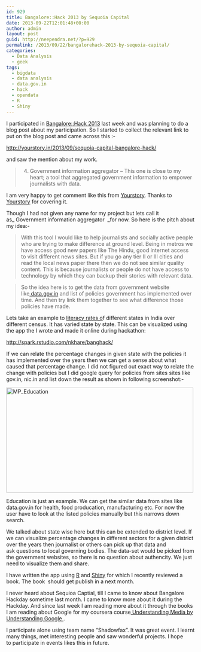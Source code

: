 ```yaml
---
id: 929
title: Bangalore::Hack 2013 by Sequoia Capital
date: 2013-09-22T12:01:48+00:00
author: admin
layout: post
guid: http://neependra.net/?p=929
permalink: /2013/09/22/bangalorehack-2013-by-sequoia-capital/
categories:
  - Data Analysis
  - geek
tags:
  - bigdata
  - data analysis
  - data.gov.in
  - hack
  - opendata
  - R
  - Shiny
---
```

I participated in [Bangalore::Hack 2013](https://www.facebook.com/bangalorehack2013) last week and was planning to do a blog post about my participation. So I started to collect the relevant link to put on the blog post and came across this :-
  
<a href="http://yourstory.in/2013/09/sequoia-capital-bangalore-hack/" target="_blank">http://yourstory.in/2013/09/sequoia-capital-bangalore-hack/</a>
  
and saw the mention about my work.

> 4) Government information aggregator – This one is close to my heart; a tool that aggregated government information to empower journalists with data.

I am very happy to get comment like this from <a href="yourstory.in" target="_blank">Yourstory</a>. Thanks to <a href="http://yourstory.in/" target="_blank">Yourstory</a> for covering it.
  
Though I had not given any name for my project but lets call it as_ Government information aggregator  _for now. So here is the pitch about my idea:-

> With this tool I would like to help journalists and socially active people who are trying to make difference at ground level. Being in metros we have access good new papers like The Hindu, good internet access to visit different news sites. But if you go any tier II or III cities and read the local news paper there then we do not see similar quality content. This is because journalists or people do not have access to technology by which they can backup their stories with relevant data.
  
> So the idea here is to get the data from government website like<a href=" data.gov.in" target="_blank"> data.gov.in</a> and list of policies government has implemented over time. And then try link them together to see what difference those policies have made.

Lets take an example to [literacy rates o](http://data.gov.in/dataset/state-wise-literacy-rates-1951-2001)f different states in India over different census. It has varied state by state. This can be visualized using the app the I wrote and made it online during hackathon:
  
<http://spark.rstudio.com/nkhare/banghack/>
  
If we can relate the percentage changes in given state with the policies it has implemented over the years then we can get a sense about what caused that percentage change. I did not figured out exact way to relate the change with policies but I did google query for policies from sites sites like gov.in, nic.in and list down the result as shown in following screenshot:-
  
[<img alt="MP_Education" src="http://farm8.staticflickr.com/7425/9872291236_54f0435166.jpg" width="500" height="281" />](http://www.flickr.com/photos/neependra/9872291236/ "MP_Education by neependra, on Flickr")
  
Education is just an example. We can get the similar data from sites like data.gov.in for health, food producation, manufacturing etc. For now the user have to look at the listed policies manually but this narrows down search.
  
We talked about state wise here but this can be extended to district level. If we can visualize percentage changes in different sectors for a given district over the years then journalist or others can pick up that data and ask questions to local governing bodies. The data-set would be picked from the government websites, so there is no question about authencity. We just need to visualize them and share.
  
I have written the app using [R](http://cran.r-project.org/) and [Shiny](http://www.rstudio.com/shiny/) for which I recently reviewed a book. The book  should get publish in a next month.
  
I never heard about Sequioa Captial, till I came to know about Bangalore Hackday sometime last month. I came to know more about it during the Hackday. And since last week I am reading more about it through the books I am reading about Google for my coursera course[ Understanding Media by Understanding Google ](https://www.coursera.org/instructor/youngowen).
  
I participate alone using team name &#8220;Shadowfax&#8221;. It was great event. I learnt many things, met interesting people and saw wonderful projects. I hope to participate in events likes this in future.